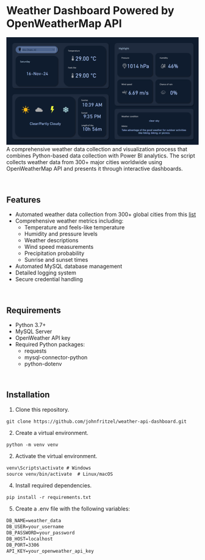 # Weather Dashboard Powered by OpenWeatherMap API
!["Dashboard"](preview.png)
A comprehensive weather data collection and visualization process that combines Python-based data collection with Power BI analytics. The script collects weather data from 300+ major cities worldwide using OpenWeatherMap API and presents it through interactive dashboards.

&nbsp;
## Features
- Automated weather data collection from 300+ global cities from this [list](https://openweathermap.org/storage/app/media/cities_list.xlsx)
- Comprehensive weather metrics including:
  - Temperature and feels-like temperature
  - Humidity and pressure levels
  - Weather descriptions
  - Wind speed measurements
  - Precipitation probability
  - Sunrise and sunset times
- Automated MySQL database management
- Detailed logging system
- Secure credential handling

&nbsp;
## Requirements
- Python 3.7+
- MySQL Server
- OpenWeather API key
- Required Python packages:
  - requests
  - mysql-connector-python
  - python-dotenv

&nbsp;
## Installation
1. Clone this repository.
```
git clone https://github.com/johnfritzel/weather-api-dashboard.git
```

2. Create a virtual environment.
```
python -m venv venv
```

2. Activate the virtual environment.
```
venv\Scripts\activate # Windows
source venv/bin/activate  # Linux/macOS
```

4. Install required dependencies.
```
pip install -r requirements.txt
```

5. Create a .env file with the following variables:
```
DB_NAME=weather_data
DB_USER=your_username
DB_PASSWORD=your_password
DB_HOST=localhost
DB_PORT=3306
API_KEY=your_openweather_api_key
```


